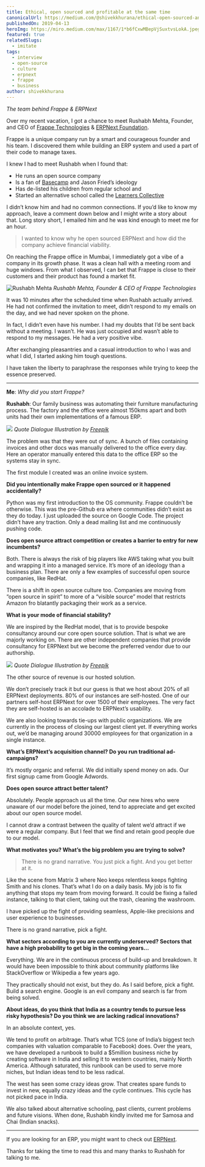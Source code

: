 ```yaml
---
title: Ethical, open sourced and profitable at the same time
canonicalUrl: https://medium.com/@shivekkhurana/ethical-open-sourced-and-profitable-at-the-same-time-16c53efdfe5a
publishedOn: 2019-04-13
heroImg: https://miro.medium.com/max/1167/1*b6fCxwMBepVjSuxtvsLokA.jpeg
featured: true
relatedSlugs:
  - imitate
tags:
  - interview
  - open-source
  - culture
  - erpnext
  - frappe
  - business
author: shivekkhurana
---
```

*The team behind Frappe & ERPNext*

Over my recent vacation, I got a chance to meet Rushabh Mehta, Founder, and CEO of [Frappe Technologies](https://frappe.io/) & [ERPNext Foundation](https://erpnext.com/).

Frappe is a unique company run by a smart and courageous founder and his team. I discovered them while building an ERP system and used a part of their code to manage taxes.

I knew I had to meet Rushabh when I found that:

- He runs an open source company
- Is a fan of [Basecamp](https://basecamp.com/) and Jason Fried’s ideology
- Has de-listed his children from regular school and
- Started an alternative school called the [Learners Collective](http://www.learnerscollective.in/)

I didn’t know him and had no common connections. If you’d like to know my approach, leave a comment down below and I might write a story about that. Long story short, I emailed him and he was kind enough to meet me for an hour.

> I wanted to know why he open sourced ERPNext and how did the company achieve financial viability.

On reaching the Frappe office in Mumbai, I immediately got a vibe of a company in its growth phase. It was a clean hall with a meeting room and huge windows. From what I observed, I can bet that Frappe is close to their customers and their product has found a market fit.

![Rushabh Mehta](https://miro.medium.com/max/800/1*LftgkzUqlwbG9HLSQbeirw.jpeg)
*Rushabh Mehta, Founder & CEO of Frappe Technologies*

It was 10 minutes after the scheduled time when Rushabh actually arrived. He had not confirmed the invitation to meet, didn’t respond to my emails on the day, and we had never spoken on the phone.

In fact, I didn’t even have his number. I had my doubts that I’d be sent back without a meeting. I wasn’t. He was just occupied and wasn’t able to respond to my messages. He had a very positive vibe.

After exchanging pleasantries and a casual introduction to who I was and what I did, I started asking him tough questions.

I have taken the liberty to paraphrase the responses while trying to keep the essence preserved.

---

**Me**: *Why did you start Frappe?*

**Rushabh**: Our family business was automating their furniture manufacturing process. The factory and the office were almost 150kms apart and both units had their own implementations of a famous ERP.

![](https://miro.medium.com/max/1856/1*A-GfQuocDw1QSRI-ALe28w.jpeg)
*Quote Dialogue Illustration by [Freepik](http://freepik.com/)*

The problem was that they were out of sync. A bunch of files containing invoices and other docs was manually delivered to the office every day. Here an operator manually entered this data to the office ERP so the systems stay in sync.

The first module I created was an online invoice system.

**Did you intentionally make Frappe open sourced or it happened accidentally?**

Python was my first introduction to the OS community. Frappe couldn’t be otherwise. This was the pre-Github era where communities didn’t exist as they do today. I just uploaded the source on Google Code. The project didn’t have any traction. Only a dead mailing list and me continuously pushing code.

**Does open source attract competition or creates a barrier to entry for new incumbents?**

Both. There is always the risk of big players like AWS taking what you built and wrapping it into a managed service. It’s more of an ideology than a business plan. There are only a few examples of successful open source companies, like RedHat.

There is a shift in open source culture too. Companies are moving from “open source in spirit” to more of a “visible source” model that restricts Amazon fro blatantly packaging their work as a service.

**What is your mode of financial stability?**

We are inspired by the RedHat model, that is to provide bespoke consultancy around our core open source solution. That is what we are majorly working on. There are other independent companies that provide consultancy for ERPNext but we become the preferred vendor due to our authorship.

![](https://miro.medium.com/max/1856/1*217E1x7qk_hDyDkQiLXesQ.jpeg)
*Quote Dialogue Illustration by [Freepik](http://freepik.com/)*

The other source of revenue is our hosted solution.

We don’t precisely track it but our guess is that we host about 20% of all ERPNext deployments. 80% of our instances are self-hosted. One of our partners self-host ERPNext for over 1500 of their employees. The very fact they are self-hosted is an accolade to ERPNext’s usability.

We are also looking towards tie-ups with public organizations. We are currently in the process of closing our largest client yet. If everything works out, we’d be managing around 30000 employees for that organization in a single instance.

**What’s ERPNext’s acquisition channel? Do you run traditional ad-campaigns?**

It’s mostly organic and referral. We did initially spend money on ads. Our first signup came from Google Adwords.

**Does open source attract better talent?**

Absolutely. People approach us all the time. Our new hires who were unaware of our model before the joined, tend to appreciate and get excited about our open source model.

I cannot draw a contrast between the quality of talent we’d attract if we were a regular company. But I feel that we find and retain good people due to our model.

**What motivates you? What’s the big problem you are trying to solve?**

> There is no grand narrative. You just pick a fight. And you get better at it.


Like the scene from Matrix 3 where Neo keeps relentless keeps fighting Smith and his clones. That’s what I do on a daily basis. My job is to fix anything that stops my team from moving forward. It could be fixing a failed instance, talking to that client, taking out the trash, cleaning the washroom.

I have picked up the fight of providing seamless, Apple-like precisions and user experience to businesses.

There is no grand narrative, pick a fight.

**What sectors according to you are currently underserved? Sectors that have a high probability to get big in the coming years…**

Everything. We are in the continuous process of build-up and breakdown. It would have been impossible to think about community platforms like StackOverflow or Wikipedia a few years ago.

They practically should not exist, but they do. As I said before, pick a fight. Build a search engine. Google is an evil company and search is far from being solved.

**About ideas, do you think that India as a country tends to pursue less risky hypothesis? Do you think we are lacking radical innovations?**

In an absolute context, yes.

We tend to profit on arbitrage. That’s what TCS (one of India’s biggest tech companies with valuation comparable to Facebook) does. Over the years, we have developed a runbook to build a $5million business niche by creating software in India and selling it to western countries, mainly North America. Although saturated, this runbook can be used to serve more niches, but Indian ideas tend to be less radical.

The west has seen some crazy ideas grow. That creates spare funds to invest in new, equally crazy ideas and the cycle continues. This cycle has not picked pace in India.

We also talked about alternative schooling, past clients, current problems and future visions. When done, Rushabh kindly invited me for Samosa and Chai (Indian snacks).
___

If you are looking for an ERP, you might want to check out [ERPNext](http://erpnext.com/).

Thanks for taking the time to read this and many thanks to Rushabh for talking to me.
